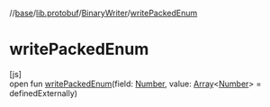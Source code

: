 //[base](../../../index.md)/[lib.protobuf](../index.md)/[BinaryWriter](index.md)/[writePackedEnum](write-packed-enum.md)

# writePackedEnum

[js]\
open fun [writePackedEnum](write-packed-enum.md)(field: [Number](https://kotlinlang.org/api/latest/jvm/stdlib/kotlin/-number/index.html), value: [Array](https://kotlinlang.org/api/latest/jvm/stdlib/kotlin/-array/index.html)&lt;[Number](https://kotlinlang.org/api/latest/jvm/stdlib/kotlin/-number/index.html)&gt; = definedExternally)
